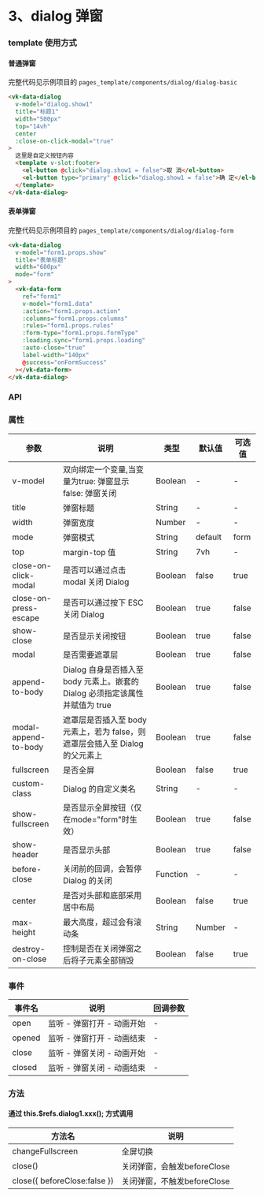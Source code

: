 # 3、dialog 弹窗

### template 使用方式

#### 普通弹窗 

完整代码见示例项目的 `pages_template/components/dialog/dialog-basic`
```html
<vk-data-dialog
  v-model="dialog.show1"
  title="标题1"
  width="500px"
  top="14vh"
  center
  :close-on-click-modal="true"
>
  这里是自定义按钮内容
  <template v-slot:footer>
    <el-button @click="dialog.show1 = false">取 消</el-button>
    <el-button type="primary" @click="dialog.show1 = false">确 定</el-button>
  </template>
</vk-data-dialog>
```

#### 表单弹窗

完整代码见示例项目的 `pages_template/components/dialog/dialog-form`
```html
<vk-data-dialog
  v-model="form1.props.show"
  title="表单标题"
  width="600px"
  mode="form"
>
  <vk-data-form
    ref="form1"
    v-model="form1.data"
    :action="form1.props.action"
    :columns="form1.props.columns"
    :rules="form1.props.rules"
    :form-type="form1.props.formType"
    :loading.sync="form1.props.loading"
    :auto-close="true"
    label-width="140px"
    @success="onFormSuccess"
  ></vk-data-form>
</vk-data-dialog>
```
### API

### 属性

| 参数             | 说明                           | 类型    | 默认值  | 可选值 |
|------------------|-------------------------------|---------|--------|-------|
| v-model            | 双向绑定一个变量,当变量为true: 弹窗显示 false: 弹窗关闭 | Boolean  | - | -  |
| title          | 弹窗标题 | String  | - | - |
| width          | 弹窗宽度  | Number|  - | - |
| mode      | 弹窗模式 | String  | default | form  |
| top          | margin-top 值 | String  | 7vh | - |
| close-on-click-modal          | 是否可以通过点击 modal 关闭 Dialog  | Boolean  | false | true  |
| close-on-press-escape          | 是否可以通过按下 ESC 关闭 Dialog  | Boolean  | true | false  |
| show-close          | 是否显示关闭按钮  | Boolean  | true | false  |
| modal          | 是否需要遮罩层  | Boolean  | true | false  |
| append-to-body          | Dialog 自身是否插入至 body 元素上。嵌套的 Dialog 必须指定该属性并赋值为 true  | Boolean  | true | false  |
| modal-append-to-body         | 遮罩层是否插入至 body 元素上，若为 false，则遮罩层会插入至 Dialog 的父元素上  | Boolean  | true | false  |
| fullscreen      | 是否全屏 | Boolean  | false | true  |
| custom-class          | Dialog 的自定义类名| String  | - | - |
| show-fullscreen          | 是否显示全屏按钮（仅在mode="form"时生效）  | Boolean  | true | false  |
| show-header          | 是否显示头部  | Boolean  | true | false  |
| before-close          | 关闭前的回调，会暂停 Dialog 的关闭  | Function  | - | -  |
| center          | 是否对头部和底部采用居中布局  | Boolean  | false | true  |
| max-height          | 最大高度，超过会有滚动条 | String| Number | - | - |
| destroy-on-close          | 控制是否在关闭弹窗之后将子元素全部销毁  | Boolean  | false | true  |


### 事件

| 事件名   | 说明                    | 回调参数 |
|----------|------------------------|------|
| open     | 监听 - 弹窗打开 - 动画开始  |  -  |
| opened    | 监听 - 弹窗打开 - 动画结束     |  -    |
| close | 监听 - 弹窗关闭 - 动画开始 |  -  |
| closed    | 监听 - 弹窗关闭 - 动画结束     |  -    |

### 方法

#### 通过 this.$refs.dialog1.xxx(); 方式调用

| 方法名   | 说明                    |
|----------|------------------------|
| changeFullscreen     | 全屏切换 |
| close()     | 关闭弹窗，会触发beforeClose |
| close({ beforeClose:false })     | 关闭弹窗，不触发beforeClose |
